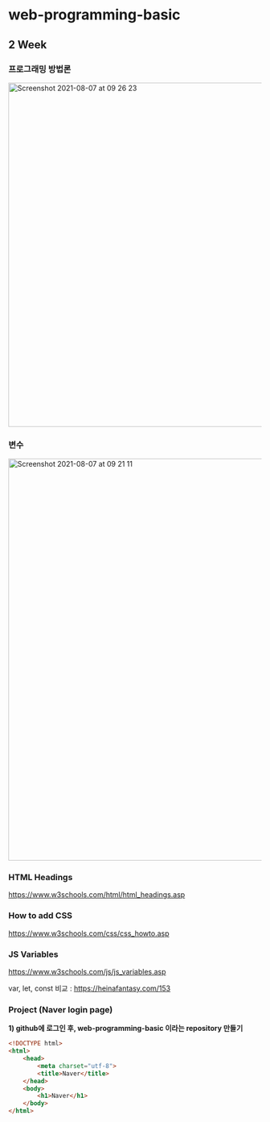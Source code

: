 # web-programming-basic

## 2 Week

### 프로그래밍 방법론
<img width="683" alt="Screenshot 2021-08-07 at 09 26 23" src="https://user-images.githubusercontent.com/86503646/128581943-269d6c67-420d-4de0-8368-48a6d437fc95.png">

### 변수
<img width="798" alt="Screenshot 2021-08-07 at 09 21 11" src="https://user-images.githubusercontent.com/86503646/128581756-f69a3dd6-0e87-48b0-bd29-f271b310ebda.png">

### HTML Headings
https://www.w3schools.com/html/html_headings.asp

### How to add CSS
https://www.w3schools.com/css/css_howto.asp

### JS Variables
https://www.w3schools.com/js/js_variables.asp

var, let, const 비교 : https://heinafantasy.com/153

### Project (Naver login page)

**1) github에 로그인 후, web-programming-basic 이라는 repository 만들기**

```html
<!DOCTYPE html>
<html>
    <head>
        <meta charset="utf-8">
        <title>Naver</title>
    </head>
    <body>
        <h1>Naver</h1>
    </body>
</html>
```
